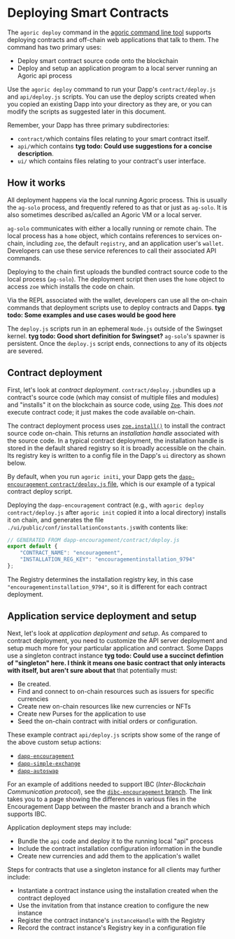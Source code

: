 # Deploying Smart Contracts

The `agoric deploy` command in the [agoric command line tool](https://agoric.com/documentation/getting-started/agoric-cli-guide.html#agoric-deploy) 
supports deploying contracts and off-chain web applications that talk to them. The command 
has two primary uses:

* Deploy smart contract source code onto the blockchain
* Deploy and setup an application program to a local server running an Agoric api process

Use the `agoric deploy` command to run your Dapp's `contract/deploy.js` 
and `api/deploy.js` scripts. You can use the deploy scripts created when you copied an existing 
Dapp into your directory as they are, or you can modify the scripts as suggested later in this document.

Remember, your Dapp has three primary subdirectories:
- `contract/`which contains files relating to your smart contract itself.
- `api/`which contains **tyg todo: Could use suggestions for a concise description**.
- `ui/` which contains files relating to your contract's user interface.

## How it works

All deployment happens via the local running Agoric process. This is usually the `ag-solo` process, 
and frequently refered to as that or just as `ag-solo`.  It is also sometimes described as/called an Agoric VM or a local server.

`ag-solo` communicates with either a locally running or remote chain. The local process has a `home` object, which contains 
references to services on-chain, including `zoe`, the default `registry`, and an application user's `wallet`. Developers can
use these service references to call their associated API commands.

Deploying to the chain first uploads the bundled contract source code to the local process (`ag-solo`).
The deployment script then uses the `home` object to access `zoe` which installs the code on chain. 

Via the REPL associated with the wallet, developers can use all the on-chain commands that deployment scripts use to deploy 
contracts and Dapps. **tyg todo: Some examples and use cases would be good here**

The `deploy.js` scripts run in an ephemeral `Node.js` outside of the Swingset kernel. **tyg todo: Good short definition for Swingset?** 
`ag-solo`'s spawner is persistent. Once the `deploy.js` script ends,
connections to any of its objects are severed.

## Contract deployment

First, let's look at *contract deployment*. `contract/deploy.js`bundles up a contract's source code
(which may consist of multiple files and modules) and "installs" 
it on the blockchain as source code, using [`Zoe`](https://agoric.com/documentation/getting-started/intro-zoe.html). 
This does _not_ execute contract code; it just makes the code available on-chain.

The contract deployment process uses [`zoe.install()`](https://agoric.com/documentation/zoe/api/zoe.html#e-zoe-install-code-moduleformat) 
to install the contract source code on-chain. This returns an *installation handle* associated with the 
source code. In a typical contract deployment, the installation handle is stored 
in the default shared registry so it is broadly accessible on the chain.
Its registry key is written to a config file in the Dapp's `ui` directory as shown below.

By default, when you run `agoric initi`, your Dapp gets 
the [`dapp-encouragement` `contract/deploy.js` file](https://github.com/Agoric/dapp-encouragement/blob/master/contract/deploy.js), 
which is our example of a typical contract deploy script.

Deploying the `dapp-encouragement` contract (e.g., with `agoric deploy contract/deploy.js` after `agoric init` 
copied it into a local directory) installs it on chain, and generates the 
file `./ui/public/conf/installationConstants.js`with contents like:
```js
// GENERATED FROM dapp-encouragement/contract/deploy.js
export default {
    "CONTRACT_NAME": "encouragement",
    "INSTALLATION_REG_KEY": "encouragementinstallation_9794"
};
```
The Registry determines the installation registry key, in this case
`"encouragementinstallation_9794"`, so it is different for each contract deployment.

## Application service deployment and setup

Next, let's look at *application deployment and setup*. As compared to contract deployment, 
you need to customize the API server deployment and setup much more
for your particular application and contract. Some Dapps use a singleton contract instance **tyg todo: Could use a succinct defintion of "singleton" here. I think it means one basic contract that only interacts with itself, but aren't sure about that** that potentially must:
- Be created. 
- Find and connect to on-chain resources such as issuers for specific currencies
- Create new on-chain resources like new currencies or NFTs
- Create new Purses for the application to use
- Seed the on-chain contract with initial orders or configuration.

These example contract `api/deploy.js` scripts  show some of the 
range of the above custom setup actions:
* [`dapp-encouragement`](https://github.com/Agoric/dapp-encouragement/blob/master/api/deploy.js)
* [`dapp-simple-exchange`](https://github.com/Agoric/dapp-simple-exchange/blob/master/api/deploy.js)
* [`dapp-autoswap`](https://github.com/Agoric/dapp-autoswap/blob/master/api/deploy.js)

For an example of additions needed to support IBC (*Inter-Blockchain Communication protocol*), see the [`dibc-encouragement` branch](https://github.com/Agoric/dapp-encouragement/compare/master..dibc-encouragement). The link takes you to a page showing the differences in various files in the Encouragement Dapp between the master branch and a branch which supports IBC. 

Application deployment steps may include:
* Bundle the `api` code and deploy it to the running local "api" process
* Include the contract installation configuration information in the bundle
* Create new currencies and add them to the application's wallet

Steps for contracts that use a singleton instance for all clients may further include:
* Instantiate a contract instance using the installation created when the contract deployed
* Use the invitation from that instance creation to configure the new instance
* Register the contract instance's `instanceHandle` with the Registry
* Record the contract instance's Registry key in a configuration file

